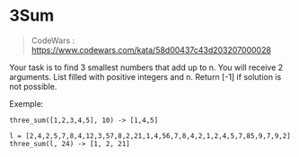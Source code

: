 # 3Sum

> CodeWars : https://www.codewars.com/kata/58d00437c43d203207000028

Your task is to find 3 smallest numbers that add up to n.
You will receive 2 arguments. List filled with positive integers and n.
Return [-1] if solution is not possible.


Exemple:
```
three_sum([1,2,3,4,5], 10) -> [1,4,5]
```
```
l = [2,4,2,5,7,8,4,12,3,57,8,2,21,1,4,56,7,8,4,2,1,2,4,5,7,85,9,7,9,2]
three_sum(l, 24) -> [1, 2, 21]
```